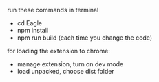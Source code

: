 run these commands in terminal

- cd Eagle
- npm install
- npm run build (each time you change the code)

for loading the extension to chrome:
- manage extension, turn on dev mode
- load unpacked, choose dist folder

